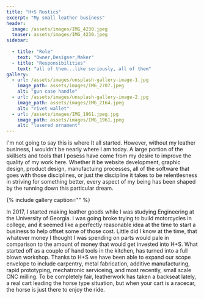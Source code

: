 ```yaml
---
title: "H+S Rustics"
excerpt: "My small leather business"
header:
  image: /assets/images/IMG_4230.jpeg
  teaser: assets/images/IMG_4230.jpeg
sidebar:
  
  - title: "Role"
    text: "Owner,Designer,Maker"
  - title: "Responsibilities"
    text: "all of them...like seriously, all of them"
gallery:
  - url: /assets/images/unsplash-gallery-image-1.jpg
    image_path: assets/images/IMG_2707.jpeg
    alt: "gun case handle"
  - url: /assets/images/unsplash-gallery-image-2.jpg
    image_path: assets/images/IMG_2164.jpeg
    alt: "rivet wallet"
  - url: /assets/images/IMG_1961.jpeg.jpg
    image_path: assets/images/IMG_1961.jpeg
    alt: "lasered ornament"
---
```


  I'm not going to say this is where It all started. However, without my leather business, I wouldn't be nearly where I am today. A large portion of the skillsets and tools that I posess have come from my desire to improve the quality of my work here. Whether it be website development, graphic design, product design, manufactuing processes, all of the software that goes with those disciplines, or just the discipline it takes to be relentlesness in striving for something better, every aspect of my being has been shaped by the running down this particular dream. 

{% include gallery caption="" %}

In 2017, I started making leather goods while I was studying Engineering at the University of Georgia. I was going broke trying to build motorcycles in college, and it seemed like a perfectly reasonable idea at the time to start a business to help offset some of those cost. Little did I know at the time, that whatever money I thought I was spending on parts would pale in comparison to the amount of money that would get invested into H+S. What started off as a couple of hand tools in the kitchen, has turned into a full blown workshop. Thanks to H+S we have been able to expand our scope envelope to include carpentry, metal fabrication, additive manufacturing, rapid prototyping, mechatronic serviceing, and most recently, small scale CNC milling. To be completely fair, leatherwork has taken a backseat lately, a real cart leading the horse type situation, but when your cart is a racecar, the horse is just there to enjoy the ride. 
